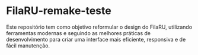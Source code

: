 # FilaRU-remake-teste
Este repositório tem como objetivo reformular o design do FilaRU, utilizando ferramentas modernas e seguindo as melhores práticas de desenvolvimento para criar uma interface mais eficiente, responsiva e de fácil manutenção.
